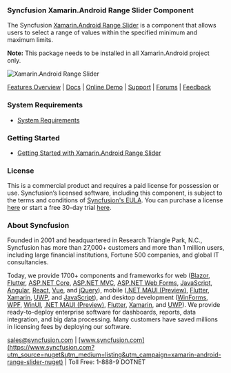 ### Syncfusion Xamarin.Android Range Slider Component
The Syncfusion [Xamarin.Android Range Slider](https://www.syncfusion.com/xamarin-android-ui-controls/range-slider?utm_source=nuget&utm_medium=listing&utm_campaign=xamarin-android-range-slider-nuget) is a component that allows users to select a range of values within the specified minimum and maximum limits.

**Note:** This package needs to be installed in all Xamarin.Android project only.

![Xamarin.Android Range Slider ](https://cdn.syncfusion.com/nuget-readme/xamarin/xamarin_android_rangeslider.png)
	
[Features Overview](https://www.syncfusion.com/xamarin-android-ui-controls/range-slider?utm_source=nuget&utm_medium=listing&utm_campaign=xamarin-android-range-slider-nuget) | [Docs](https://help.syncfusion.com/xamarin-android/sfrangeslider/getting-started?utm_source=nuget&utm_medium=listing&utm_campaign=xamarin-android-range-slider-nuget) | [Online Demo](https://github.com/syncfusion/xamarin-demos?utm_source=nuget&utm_medium=listing&utm_campaign=xamarin-android-range-slider-nuget) | [Support](https://www.syncfusion.com/support/directtrac/incidents/newincident?utm_source=nuget&utm_medium=listing&utm_campaign=xamarin-android-range-slider-nuget) | [Forums](https://www.syncfusion.com/forums/xamarin.android?utm_source=nuget&utm_medium=listing&utm_campaign=xamarin-android-range-slider-nuget) | [Feedback](https://www.syncfusion.com/feedback/xamarin-android?utm_source=nuget&utm_medium=listing&utm_campaign=xamarin-android-range-slider-nuget)

### System Requirements

* [System Requirements](https://help.syncfusion.com/xamarin-android/installation-and-upgrade/system-requirements?utm_source=nuget&utm_medium=listing&utm_campaign=xamarin-android-range-slider-nuget)
	
### Getting Started

* [Getting Started with Xamarin.Android Range Slider ](https://help.syncfusion.com/xamarin-android/sfrangeslider/getting-started?utm_source=nuget&utm_medium=listing&utm_campaign=xamarin-android-range-slider-nuget)

### License

This is a commercial product and requires a paid license for possession or use. Syncfusion’s licensed software, including this component, is subject to the terms and conditions of [Syncfusion's EULA](https://www.syncfusion.com/eula/es/?utm_source=nuget&utm_medium=listing&utm_campaign=xamarin-android-range-slider-nuget). You can purchase a license [here](https://www.syncfusion.com/sales/products?utm_source=nuget&utm_medium=listing&utm_campaign=xamarin-android-range-slider-nuget) or start a free 30-day trial [here](https://www.syncfusion.com/account/manage-trials/start-trials?utm_source=nuget&utm_medium=listing&utm_campaign=xamarin-android-range-slider-nuget).

### About Syncfusion

Founded in 2001 and headquartered in Research Triangle Park, N.C., Syncfusion has more than 27,000+ customers and more than 1 million users, including large financial institutions, Fortune 500 companies, and global IT consultancies.
 
Today, we provide 1700+ components and frameworks for web ([Blazor](https://www.syncfusion.com/blazor-components?utm_source=nuget&utm_medium=listing&utm_campaign=xamarin-android-range-slider-nuget), [Flutter](https://www.syncfusion.com/flutter-widgets?utm_source=nuget&utm_medium=listing&utm_campaign=xamarin-android-range-slider-nuget), [ASP.NET Core](https://www.syncfusion.com/aspnet-core-ui-controls?utm_source=nuget&utm_medium=listing&utm_campaign=xamarin-android-range-slider-nuget), [ASP.NET MVC](https://www.syncfusion.com/aspnet-mvc-ui-controls?utm_source=nuget&utm_medium=listing&utm_campaign=xamarin-android-range-slider-nuget), [ASP.NET Web Forms](https://www.syncfusion.com/jquery/aspnet-webforms-ui-controls?utm_source=nuget&utm_medium=listing&utm_campaign=xamarin-android-range-slider-nuget), [JavaScript](https://www.syncfusion.com/javascript-ui-controls?utm_source=nuget&utm_medium=listing&utm_campaign=xamarin-android-range-slider-nuget), [Angular](https://www.syncfusion.com/angular-ui-components?utm_source=nuget&utm_medium=listing&utm_campaign=xamarin-android-range-slider-nuget), [React](https://www.syncfusion.com/react-ui-components?utm_source=nuget&utm_medium=listing&utm_campaign=xamarin-android-range-slider-nuget), [Vue](https://www.syncfusion.com/vue-ui-components?utm_source=nuget&utm_medium=listing&utm_campaign=xamarin-android-range-slider-nuget), and [jQuery](https://www.syncfusion.com/jquery-ui-widgets?utm_source=nuget&utm_medium=listing&utm_campaign=xamarin-android-range-slider-nuget)), mobile ([.NET MAUI (Preview)](https://www.syncfusion.com/maui-controls?utm_source=nuget&utm_medium=listing&utm_campaign=xamarin-android-range-slider-nuget), [Flutter](https://www.syncfusion.com/flutter-widgets?utm_source=nuget&utm_medium=listing&utm_campaign=xamarin-android-range-slider-nuget), [Xamarin](https://www.syncfusion.com/xamarin-ui-controls?utm_source=nuget&utm_medium=listing&utm_campaign=xamarin-android-range-slider-nuget), [UWP](https://www.syncfusion.com/uwp-ui-controls?utm_source=nuget&utm_medium=listing&utm_campaign=xamarin-android-range-slider-nuget), and [JavaScript](https://www.syncfusion.com/javascript-ui-controls?utm_source=nuget&utm_medium=listing&utm_campaign=xamarin-android-range-slider-nuget)), and desktop development ([WinForms](https://www.syncfusion.com/winforms-ui-controls?utm_source=nuget&utm_medium=listing&utm_campaign=xamarin-android-range-slider-nuget), [WPF](https://www.syncfusion.com/wpf-controls?utm_source=nuget&utm_medium=listing&utm_campaign=xamarin-android-range-slider-nuget), [WinUI](https://www.syncfusion.com/winui-controls?utm_source=nuget&utm_medium=listing&utm_campaign=xamarin-android-range-slider-nuget), [.NET MAUI (Preview)](https://www.syncfusion.com/maui-controls?utm_source=nuget&utm_medium=listing&utm_campaign=xamarin-android-range-slider-nuget), [Flutter](https://www.syncfusion.com/flutter-widgets?utm_source=nuget&utm_medium=listing&utm_campaign=xamarin-android-range-slider-nuget), [Xamarin](https://www.syncfusion.com/xamarin-ui-controls?utm_source=nuget&utm_medium=listing&utm_campaign=xamarin-android-range-slider-nuget), and [UWP](https://www.syncfusion.com/uwp-ui-controls?utm_source=nuget&utm_medium=listing&utm_campaign=xamarin-android-range-slider-nuget)). We provide ready-to-deploy enterprise software for dashboards, reports, data integration, and big data processing. Many customers have saved millions in licensing fees by deploying our software.

[sales@syncfusion.com](mailto:sales@syncfusion.com?Subject=Syncfusion%20Xamarin.Android%20Range%20Slider-%20NuGet) | [www.syncfusion.com](https://www.syncfusion.com?utm_source=nuget&utm_medium=listing&utm_campaign=xamarin-android-range-slider-nuget) | Toll Free: 1-888-9 DOTNET